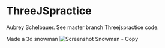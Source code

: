 # ThreeJSpractice
Aubrey Schelbauer. 
See master branch Threejspractice code.

Made a 3d snowman
![Screenshot Snowman - Copy](https://user-images.githubusercontent.com/74935444/100692269-519afc80-333f-11eb-9ebf-285e3e81d100.jpg)
